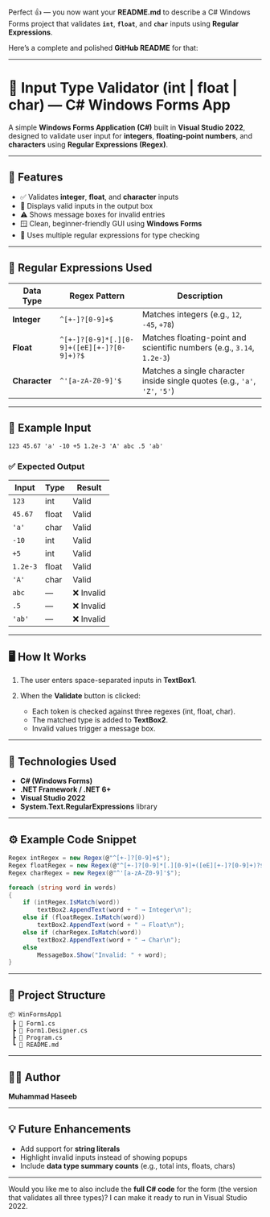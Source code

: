 Perfect 👍 — you now want your **README.md** to describe a C# Windows Forms project that validates **`int`**, **`float`**, and **`char`** inputs using **Regular Expressions**.

Here’s a complete and polished **GitHub README** for that:

---

# 🧮 Input Type Validator (int | float | char) — C# Windows Forms App

A simple **Windows Forms Application (C#)** built in **Visual Studio 2022**, designed to validate user input for **integers**, **floating-point numbers**, and **characters** using **Regular Expressions (Regex)**.

---

## 🚀 Features

* ✅ Validates **integer**, **float**, and **character** inputs
* 💬 Displays valid inputs in the output box
* ⚠️ Shows message boxes for invalid entries
* 🪟 Clean, beginner-friendly GUI using **Windows Forms**
* 🧠 Uses multiple regular expressions for type checking

---

## 🧠 Regular Expressions Used

| Data Type     | Regex Pattern                              | Description                                                                 |
| ------------- | ------------------------------------------ | --------------------------------------------------------------------------- |
| **Integer**   | `^[+-]?[0-9]+$`                            | Matches integers (e.g., `12`, `-45`, `+78`)                                 |
| **Float**     | `^[+-]?[0-9]*[.][0-9]+([eE][+-]?[0-9]+)?$` | Matches floating-point and scientific numbers (e.g., `3.14`, `1.2e-3`)      |
| **Character** | `^'[a-zA-Z0-9]'$`                          | Matches a single character inside single quotes (e.g., `'a'`, `'Z'`, `'5'`) |

---

## 🧪 Example Input

```
123 45.67 'a' -10 +5 1.2e-3 'A' abc .5 'ab'
```

### ✅ Expected Output

| Input    | Type  | Result    |
| -------- | ----- | --------- |
| `123`    | int   | Valid     |
| `45.67`  | float | Valid     |
| `'a'`    | char  | Valid     |
| `-10`    | int   | Valid     |
| `+5`     | int   | Valid     |
| `1.2e-3` | float | Valid     |
| `'A'`    | char  | Valid     |
| `abc`    | —     | ❌ Invalid |
| `.5`     | —     | ❌ Invalid |
| `'ab'`   | —     | ❌ Invalid |

---

## 🖥️ How It Works

1. The user enters space-separated inputs in **TextBox1**.
2. When the **Validate** button is clicked:

   * Each token is checked against three regexes (int, float, char).
   * The matched type is added to **TextBox2**.
   * Invalid values trigger a message box.

---

## 🧩 Technologies Used

* **C# (Windows Forms)**
* **.NET Framework / .NET 6+**
* **Visual Studio 2022**
* **System.Text.RegularExpressions** library

---

## ⚙️ Example Code Snippet

```csharp
Regex intRegex = new Regex(@"^[+-]?[0-9]+$");
Regex floatRegex = new Regex(@"^[+-]?[0-9]*[.][0-9]+([eE][+-]?[0-9]+)?$");
Regex charRegex = new Regex(@"^'[a-zA-Z0-9]'$");

foreach (string word in words)
{
    if (intRegex.IsMatch(word))
        textBox2.AppendText(word + " → Integer\n");
    else if (floatRegex.IsMatch(word))
        textBox2.AppendText(word + " → Float\n");
    else if (charRegex.IsMatch(word))
        textBox2.AppendText(word + " → Char\n");
    else
        MessageBox.Show("Invalid: " + word);
}
```

---

## 📂 Project Structure

```
📦 WinFormsApp1
 ┣ 📜 Form1.cs
 ┣ 📜 Form1.Designer.cs
 ┣ 📜 Program.cs
 ┗ 📜 README.md
```

---

## 🧑‍💻 Author

**Muhammad Haseeb**


---

## 💡 Future Enhancements

* Add support for **string literals**
* Highlight invalid inputs instead of showing popups
* Include **data type summary counts** (e.g., total ints, floats, chars)

---

Would you like me to also include the **full C# code** for the form (the version that validates all three types)? I can make it ready to run in Visual Studio 2022.
